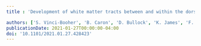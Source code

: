 ```yaml
---
title : 'Development of white matter tracts between and within the dorsal and ventral streams'

authors: ['S. Vinci-Booher', 'B. Caron', 'D. Bullock', 'K. James', 'F. Pestilli']
publicationDate: 2021-01-27T00:00:00-04:00
doi: '10.1101/2021.01.27.428423'
---
```

